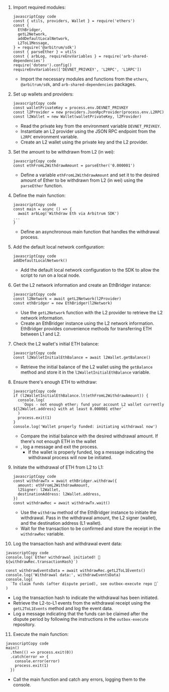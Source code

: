 1. Import required modules:

   ```
   javascriptCopy code
   const { utils, providers, Wallet } = require('ethers')
   const {
     EthBridger,
     getL2Network,
     addDefaultLocalNetwork,
     L2ToL1Message,
   } = require('@arbitrum/sdk')
   const { parseEther } = utils
   const { arbLog, requireEnvVariables } = require('arb-shared-dependencies')
   require('dotenv').config()
   requireEnvVariables(['DEVNET_PRIVKEY', 'L2RPC', 'L1RPC'])
   ```

   - Import the necessary modules and functions from the `ethers`, `@arbitrum/sdk`, and `arb-shared-dependencies` packages.

2. Set up wallets and providers:

   ```
   javascriptCopy code
   const walletPrivateKey = process.env.DEVNET_PRIVKEY
   const l2Provider = new providers.JsonRpcProvider(process.env.L2RPC)
   const l2Wallet = new Wallet(walletPrivateKey, l2Provider)
   ```

   - Read the private key from the environment variable `DEVNET_PRIVKEY`.
   - Instantiate an L2 provider using the JSON RPC endpoint from the `L2RPC` environment variable.
   - Create an L2 wallet using the private key and the L2 provider.

3. Set the amount to be withdrawn from L2 (in wei):

   ```
   javascriptCopy code
   const ethFromL2WithdrawAmount = parseEther('0.000001')
   ```

   - Define a variable `ethFromL2WithdrawAmount` and set it to the desired amount of Ether to be withdrawn from L2 (in wei) using the `parseEther` function.

4. Define the main function:

   ```
   javascriptCopy code
   const main = async () => {
     await arbLog('Withdraw Eth via Arbitrum SDK')
   ...
   }
   ```

   - Define an asynchronous main function that handles the withdrawal process.

5. Add the default local network configuration:

   ```
   javascriptCopy code
   addDefaultLocalNetwork()
   ```

   - Add the default local network configuration to the SDK to allow the script to run on a local node.

6. Get the L2 network information and create an EthBridger instance:

   ```
   javascriptCopy code
   const l2Network = await getL2Network(l2Provider)
   const ethBridger = new EthBridger(l2Network)
   ```

   - Use the `getL2Network` function with the L2 provider to retrieve the L2 network information.
   - Create an EthBridger instance using the L2 network information. EthBridger provides convenience methods for transferring ETH between L1 and L2.

7. Check the L2 wallet's initial ETH balance:

   ```
   javascriptCopy code
   const l2WalletInitialEthBalance = await l2Wallet.getBalance()
   ```

   - Retrieve the initial balance of the L2 wallet using the `getBalance` method and store it in the `l2WalletInitialEthBalance` variable.

8. Ensure there's enough ETH to withdraw:

   ```
   javascriptCopy code
   if (l2WalletInitialEthBalance.lt(ethFromL2WithdrawAmount)) {
     console.log(
       `Oops - not enough ether; fund your account L2 wallet currently ${l2Wallet.address} with at least 0.000001 ether`
     )
     process.exit(1)
   }
   console.log('Wallet properly funded: initiating withdrawal now')
   ```

   - Compare the initial balance with the desired withdrawal amount. If there's not enough ETH in the wallet
   - , log a message and exit the process.
     - If the wallet is properly funded, log a message indicating the withdrawal process will now be initiated.

9. Initiate the withdrawal of ETH from L2 to L1:

   ```
   javascriptCopy code
   const withdrawTx = await ethBridger.withdraw({
     amount: ethFromL2WithdrawAmount,
     l2Signer: l2Wallet,
     destinationAddress: l2Wallet.address,
   })
   const withdrawRec = await withdrawTx.wait()
   ```

   - Use the `withdraw` method of the EthBridger instance to initiate the withdrawal. Pass in the withdrawal amount, the L2 signer (wallet), and the destination address (L1 wallet).
   - Wait for the transaction to be confirmed and store the receipt in the `withdrawRec` variable.

10. Log the transaction hash and withdrawal event data:

```
javascriptCopy code
console.log(`Ether withdrawal initiated! 🥳 ${withdrawRec.transactionHash}`)

const withdrawEventsData = await withdrawRec.getL2ToL1Events()
console.log('Withdrawal data:', withdrawEventsData)
console.log(
  `To claim funds (after dispute period), see outbox-execute repo 🫡`
)
```

- Log the transaction hash to indicate the withdrawal has been initiated.
- Retrieve the L2-to-L1 events from the withdrawal receipt using the `getL2ToL1Events` method and log the event data.
- Log a message indicating that the funds can be claimed after the dispute period by following the instructions in the `outbox-execute` repository.

11. Execute the main function:

```
javascriptCopy code
main()
  .then(() => process.exit(0))
  .catch(error => {
    console.error(error)
    process.exit(1)
  })
```

- Call the main function and catch any errors, logging them to the console.